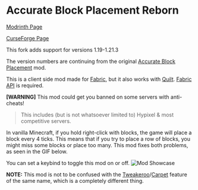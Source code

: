 # Accurate Block Placement Reborn
[Modrinth Page](https://modrinth.com/mod/accurate-block-placement-reborn)

[CurseForge Page](https://www.curseforge.com/minecraft/mc-mods/accurate-block-placement-reborn)

This fork adds support for versions 1.19-1.21.3

The version numbers are continuing from the original [Accurate Block Placement](https://www.curseforge.com/minecraft/mc-mods/accurate-block-placement) mod.

This is a client side mod made for [Fabric](https://fabricmc.net), but it also works with [Quilt](https://quiltmc.org). 
[Fabric API](https://modrinth.com/mod/fabric-api) is required.

**[WARNING]** This mod could get you banned on some servers with anti-cheats!
>This includes (but is not whatsoever limited to) Hypixel & most competitive servers.

In vanilla Minecraft, if you hold right-click with blocks, the game will place a block every 4 ticks. This means that if you try to place a row of blocks, you might miss some blocks or place too many. This mod fixes both problems, as seen in the GIF below.

You can set a keybind to toggle this mod on or off.
![Mod Showcase](https://cdn-raw.modrinth.com/data/kzwxhsjp/images/94a4de623aca8c5afdc07edca76ed663127d93b2.gif)

**NOTE:**
This mod is not to be confused with the [Tweakeroo](https://www.curseforge.com/minecraft/mc-mods/tweakeroo)/[Carpet](https://modrinth.com/mod/carpet) feature of the same name, which is a completely different thing. 
